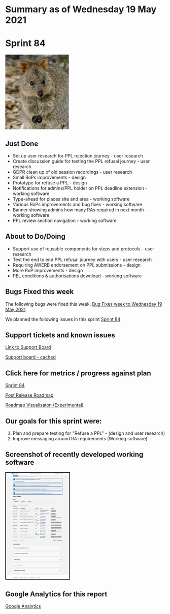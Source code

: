 # Summary as of Wednesday 19 May 2021 

# Sprint 84

<img alt="A Quokka" title="Attrib patrickkavanagh, CC BY 2.0 https://creativecommons.org/licenses/by/2.0 via Wikimedia Commons" src="graphs/quokka_gripping.jpg">

## Just Done
* Set up user research for PPL rejection journey - user research
* Create discussion guide for testing the PPL refusal journey - user research
* GDPR clean up of old session recordings - user research
* Small RoPs improvements - design
* Prototype for refuse a PPL - design
* Notifications for admins/PPL holder on PPL deadline extension - working software
* Type-ahead for places site and area - working software
* Various RoPs improvements and bug fixes - working software
* Banner showing admins how many RAs required in next month - working software
* PPL review section navigation - working software

## About to Do/Doing
* Support use of reusable components for steps and protocols - user research
* Test the end to end PPL refusal journey with users - user research 
* Requiring AWERB endorsement on PPL submissions - design
* More RoP improvements - design 
* PEL conditions & authorisations download - working software


## Bugs Fixed this week
The following bugs were fixed this week.
[Bug Fixes week to Wednesday 19 May 2021](graphs/bugs19052021.png)

We planned the following issues in this sprint 
[Sprint 84](graphs/sprint19052021.png)

## Support tickets and known issues
[Link to Support Board](https://collaboration.homeoffice.gov.uk/jira/secure/RapidBoard.jspa?rapidView=1717&selectedIssue=ASSB-253)

[Support board - cached](graphs/supportBoard19052021.png)

## Click here for metrics / progress against plan
[Sprint 84](graphs/progress19052021.png)

[Post Release Roadmap](graphs/roadmap19052021.png)

[Roadmap Visualisaton (Experimental) ](roadmapVisualisation19052021.md)

## Our goals for this sprint were:
1. Plan and prepare testing for "Refuse a PPL" - (design and user research)
2. Improve messaging around RA requirements (Working software) 

## Screenshot of recently developed working software 
<a href="graphs/proto1_19052021.png"><img src="graphs/proto1_19052021.png" alt="HTML5 Icon" width="200" style="border:2px solid black"></a>
<br>

## Google Analytics for this report
[Google Analytics](graphs/GA19052021.png)


